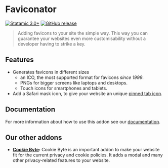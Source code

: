 # Faviconator

[![Statamic 3.0+](https://img.shields.io/badge/Statamic-3.0%2B-FF269E)](https://statamic.com/)
[![GitHub release](https://img.shields.io/github/release/dryven/faviconator.svg)](https://github.com/dryven/faviconator/releases/)

> Adding favicons to your site the simple way. This way you can guarantee your
> websites even more customisability without a developer having to strike a key.

## Features

* Generates favicons in different sizes
    * an ICO, the most supported format for favicons _since 1999_.
    * PNGs for bigger screens like laptops and desktops.
    * Touch icons for smartphones and tablets.
* Add a Safari mask icon, to give your website an unique [pinned tab icon](https://developer.apple.com/library/archive/documentation/AppleApplications/Reference/SafariWebContent/pinnedTabs/pinnedTabs.html).

## Documentation

For more information about how to use this addon see our [documentation](DOCUMENTATION.md).

## Our other addons

* **[Cookie Byte](https://statamic.com/addons/dryven/cookie-byte):** Cookie Byte is an important addon to
  make your website fit for the current privacy and cookie policies. It adds a modal and many other privacy-related
  features to your website.